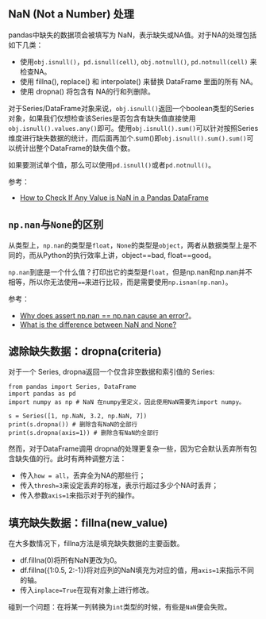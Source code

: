 ## NaN (Not a Number) 处理

pandas中缺失的数据项会被填写为 NaN，表示缺失或NA值。对于NA的处理包括如下几类：

- 使用`obj.isnull()`，`pd.isnull(cell)`, `obj.notnull()`, `pd.notnull(cell)` 来检查NA。
- 使用 fillna(), replace() 和 interpolate() 来替换 DataFrame 里面的所有 NA。
- 使用 dropna() 将包含有 NA的行和列删除。

对于Series/DataFrame对象来说，`obj.isnull()`返回一个boolean类型的Series对象，如果我们仅想检查该Series是否包含有缺失值直接使用`obj.isnull().values.any()`即可。使用`obj.isnull().sum()`可以针对按照Series维度进行缺失数据的统计，而后面再加个.sum()即`obj.isnull().sum().sum()`可以统计出整个DataFrame的缺失值个数。

如果要测试单个值，那么可以使用`pd.isnull()`或者`pd.notnull()`。

参考：

- [How to Check If Any Value is NaN in a Pandas DataFrame](https://chartio.com/resources/tutorials/how-to-check-if-any-value-is-nan-in-a-pandas-dataframe/)


## `np.nan`与`None`的区别

从类型上，`np.nan`的类型是`float`，`None`的类型是`object`，两者从数据类型上是不同的，而从Python的执行效率上讲，object==bad, float==good。

`np.nan`到底是一个什么值？打印出它的类型是`float`，但是np.nan和np.nan并不相等，所以你无法使用`==`来进行比较，而是需要使用`np.isnan(np.nan)`。



参考：

- [Why does assert np.nan == np.nan cause an error?](https://stackoverflow.com/questions/44367557/why-does-assert-np-nan-np-nan-cause-an-error)。
- [What is the difference between NaN and None?](https://stackoverflow.com/questions/17534106/what-is-the-difference-between-nan-and-none)


## 滤除缺失数据：dropna(criteria)

对于一个 Series, dropna返回一个仅含非空数据和索引值的 Series:

```
from pandas import Series, DataFrame
import pandas as pd
import numpy as np # NaN 在numpy里定义，因此使用NaN需要先import numpy。

s = Series([1, np.NaN, 3.2, np.NaN, 7])
print(s.dropna()) # 删除含有NaN的全部行
print(s.dropna(axis=1)) # 删除含有NaN的全部行
```

然而，对于DataFrame调用 dropna的处理更复杂一些，因为它会默认丢弃所有包含缺失值的行。此时有两种调整方法：

  - 传入`how = all`，丢弃全为NA的那些行；
  - 传入`thresh=3`来设定丢弃的标准，表示行超过多少个NA时丢弃；
  - 传入参数`axis=1`来指示对于列的操作。


## 填充缺失数据：fillna(new_value)

在大多数情况下，fillna方法是填充缺失数据的主要函数。

  - df.fillna(0)将所有NaN更改为0。
  - df.fillna({1:0.5, 2:-1})将对应列的NaN填充为对应的值，用`axis=1`来指示不同的轴。
  - 传入`inplace=True`在现有对象上进行修改。

碰到一个问题：在将某一列转换为`int`类型的时候，有些是`NaN`便会失败。